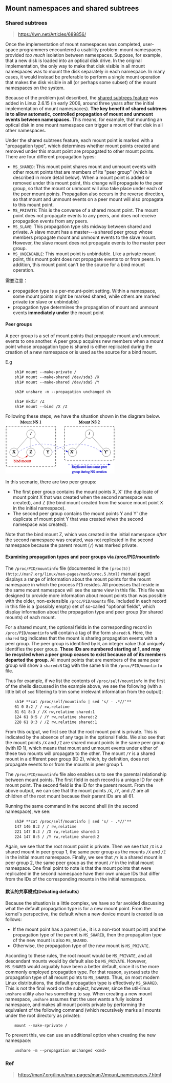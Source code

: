 


## Mount namespaces and shared subtrees


### Shared subtrees



> https://lwn.net/Articles/689856/

Once the implementation of mount namespaces was completed, user-space programmers encountered a usability problem: mount namespaces provided *too much* isolation between namespaces. Suppose, for example, that a new disk is loaded into an optical disk drive. In the original implementation, the only way to make that disk visible in all mount namespaces was to mount the disk separately in each namespace. In many cases, it would instead be preferable to perform a single mount operation that makes the disk visible in all (or perhaps some subset) of the mount namespaces on the system.

Because of the problem just described, the [shared subtrees feature](https://lwn.net/Articles/159077/) was added in Linux 2.6.15 (in early 2006, around three years after the initial implementation of mount namespaces). **The key benefit of shared subtrees is to allow automatic, controlled propagation of mount and unmount events between namespaces.** This means, for example, that mounting an optical disk in one mount namespace can trigger a mount of that disk in all other namespaces.


Under the shared subtrees feature, each mount point is marked with a "propagation type", which determines whether mount points created and removed under this mount point are propagated to other mount points. There are four different propagation types:

-   `MS_SHARED`: This mount point shares mount and unmount events with other mount points that are members of its "peer group" (which is described in more detail below). When a mount point is added or removed under this mount point, this change will propagate to the peer group, so that the mount or unmount will also take place under each of the peer mount points. Propagation also occurs in the reverse direction, so that mount and unmount events on a peer mount will also propagate to this mount point.
-   `MS_PRIVATE`: This is the converse of a shared mount point. The mount point does not propagate events to any peers, and does not receive propagation events from any peers.
-   `MS_SLAVE`: This propagation type sits midway between shared and private. A slave mount has a master---a shared peer group whose members propagate mount and unmount events to the slave mount. However, the slave mount does not propagate events to the master peer group.
-   `MS_UNBINDABLE`: This mount point is unbindable. Like a private mount point, this mount point does not propagate events to or from peers. In addition, this mount point can't be the source for a bind mount operation.

需要注意：

- propagation type is a per-mount-point setting. Within a namespace, some mount points might be marked shared, while others are marked private (or slave or unbindable)
- propagation type determines the propagation of mount and unmount events **immediately under** the mount point

#### Peer groups
A peer group is a set of mount points that propagate mount and unmount events to one another. A peer group acquires new members when a mount point whose propagation type is shared is either replicated during the creation of a new namespace or is used as the source for a bind mount.

E.g

```
    sh1# mount --make-private /
    sh1# mount --make-shared /dev/sda3 /X
    sh1# mount --make-shared /dev/sda5 /Y
```

```
    sh2# unshare -m --propagation unchanged sh
```

```
    sh1# mkdir /Z
    sh1# mount --bind /X /Z
```

 Following these steps, we have the situation shown in the diagram below. 
![](ns-mount.assets/submount-eg.png)


In this scenario, there are two peer groups:

-   The first peer group contains the mount points X, X' (the duplicate of mount point X that was created when the second namespace was created), and Z (the bind mount created from the source mount point X in the initial namespace).
-   The second peer group contains the mount points Y and Y' (the duplicate of mount point Y that was created when the second namespace was created).

Note that the bind mount Z, which was created in the initial namespace *after* the second namespace was created, was not replicated in the second namespace because the parent mount (`/`) was marked private.

#### Examining propagation types and peer groups via /proc/PID/mountinfo

The `/proc/PID/mountinfo` file (documented in the `[proc(5)](http://man7.org/linux/man-pages/man5/proc.5.html)` manual page) displays a range of information about the mount points for the mount namespace in which the process `PID` resides. All processes that reside in the same mount namespace will see the same view in this file. This file was designed to provide more information about mount points than was possible with the older, non-extensible `/proc/PID/mounts` file. Included in each record in this file is a (possibly empty) set of so-called "optional fields", which display information about the propagation type and peer group (for shared mounts) of each mount.

For a shared mount, the optional fields in the corresponding record in `/proc/PID/mountinfo` will contain a tag of the form `shared:N`. Here, the `shared` tag indicates that the mount is sharing propagation events with a peer group. The peer group is identified by `N`, an integer value that uniquely identifies the peer group. **These IDs are numbered starting at 1, and may be recycled when a peer group ceases to exist because all of its members departed the group.** All mount points that are members of the same peer group will show a `shared:N` tag with the same `N` in the `/proc/PID/mountinfo` file.


Thus for example, if we list the contents of `/proc/self/mountinfo` in the first of the shells discussed in the example above, we see the following (with a little bit of `sed` filtering to trim some irrelevant information from the output):

```
    sh1# **cat /proc/self/mountinfo | sed 's/ - .*//'**
    61 0 8:2 / / rw,relatime
    81 61 8:3 / /X rw,relatime shared:1
    124 61 8:5 / /Y rw,relatime shared:2
    228 61 8:3 / /Z rw,relatime shared:1
```

From this output, we first see that the root mount point is private. This is indicated by the absence of any tags in the optional fields. We also see that the mount points `/X` and `/Z` are shared mount points in the same peer group (with ID 1), which means that mount and unmount events under either of these two mounts will propagate to the other. The mount `/Y` is a shared mount in a different peer group (ID 2), which, by definition, does not propagate events to or from the mounts in peer group 1.

The `/proc/PID/mountinfo` file also enables us to see the parental relationship between mount points. The first field in each record is a unique ID for each mount point. The second field is the ID for the parent mount. From the above output, we can see that the mount points `/X`, `/Y`, and `/Z` are all children of the root mount because their parent IDs are all 61.

Running the same command in the second shell (in the second namespace), we see:

```
    sh2# **cat /proc/self/mountinfo | sed 's/ - .*//'**
    147 146 8:2 / / rw,relatime
    221 147 8:3 / /X rw,relatime shared:1
    224 147 8:5 / /Y rw,relatime shared:2
```

Again, we see that the root mount point is private. Then we see that `/X` is a shared mount in peer group 1, the same peer group as the mounts `/X` and `/Z` in the initial mount namespace. Finally, we see that `/Y` is a shared mount in peer group 2, the same peer group as the mount `/Y` in the initial mount namespace. One final point to note is that the mount points that were replicated in the second namespace have their own unique IDs that differ from the IDs of the corresponding mounts in the initial namespace.

#### 默认的共享模式(Debating defaults)

Because the situation is a little complex, we have so far avoided discussing what the default propagation type is for a new mount point. From the kernel's perspective, the default when a new device mount is created is as follows:

-   If the mount point has a parent (i.e., it is a non-root mount point) and the propagation type of the parent is `MS_SHARED`, then the propagation type of the new mount is also `MS_SHARED`.
-   Otherwise, the propagation type of the new mount is `MS_PRIVATE`.

According to these rules, the root mount would be `MS_PRIVATE`, and all descendant mounts would by default also be `MS_PRIVATE`. However, `MS_SHARED` would arguably have been a better default, since it is the more commonly employed propagation type. For that reason, `systemd` sets the propagation type of all mount points to `MS_SHARED`. Thus, on most modern Linux distributions, the default propagation type is effectively `MS_SHARED`. This is not the final word on the subject, however, since the util-linux `unshare` utility also has something to say. When creating a new mount namespace, `unshare` assumes that the user wants a fully isolated namespace, and makes all mount points private by performing the equivalent of the following command (which recursively marks all mounts under the root directory as private):

```
    mount --make-rprivate /
```

To prevent this, we can use an additional option when creating the new namespace:

```
    unshare -m --propagation unchanged <cmd>
```

### Ref
> https://man7.org/linux/man-pages/man7/mount_namespaces.7.html

